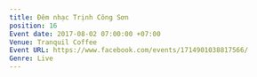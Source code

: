 ```yaml
---
title: Đêm nhạc Trịnh Công Sơn
position: 16
Event date: 2017-08-02 07:00:00 +07:00
Venue: Tranquil Coffee
Event URL: https://www.facebook.com/events/1714901038817566/
Genre: Live
---
```


